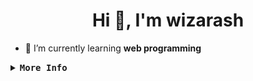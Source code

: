  <h1 align="center">Hi 👋, I'm wizarash</h1>

- 🌱 I’m currently learning **web programming**
<details>
<summary><samp><b>More Info</b></samp></summary>
<a href="#_"><img alt="Top Language" src="https://github-readme-stats.vercel.app/api/top-langs/?username=wizarash&layout=compact&theme=radical"/></a>
</details>
